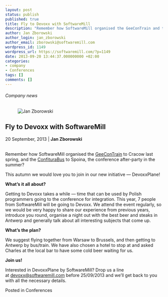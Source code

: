 ```yaml
---
layout: post
status: publish
published: true
title: Fly to Devoxx with SoftwareMill
description: "Remember how SoftwareMill organised the GeeConTrain and the ConfituraBus? This autumn we would love you to join in our new initiative - DevoxxPlane!"
author: Jan Zborowski
author_login: jan_zborowski
author_email: zborowski@softwaremill.com
wordpress_id: 1149
wordpress_url: https://softwaremill.com/?p=1149
date: 2013-09-20 13:44:37.000000000 +02:00
categories:
- company
- Conferences
tags: []
comments: []
---
```


<h6>Company news</h6>
<div class="post-header clearfix">
<figure><div class="image"><img src="https://softwaremill.com/wp-content/uploads/2013/04/zborowski.jpg" alt="Jan Zborowski"></div></figure><div class="title">
<h2 class="font-dark-blue font-normal">Fly to Devoxx with SoftwareMill</h2>20 September, 2013 | <b>Jan Zborowski</b><br><br>
</div>
</div>
<div class="post-rows"><div class="text">
<p>Remember how SoftwareMill organised the <a title="GeeCON Train – the coolest way to get to a conference" href="https://softwaremill.com/geecon-train-the-coolest-way-to-get-to-a-conference/">GeeConTrain</a> to Cracow last spring, and the <a title="Confitura bus" href="https://softwaremill.com/confitura-bus-2013/">ConfituraBus</a> to Spoina, the conference after-party in the summer? </p>
<p>This autumn we would love you to join in our new initiative — DevoxxPlane! </p>
<p><strong>What’s it all about?</strong></p>
<p>Getting to Devoxx takes a while — time that can be used by Polish programmers going to the conference for integration. This year, 7 people from SoftwareMill will be going to Devoxx. We attend the event regularly, so we would be very happy to share our experience from previous years, introduce you round, organise a night out with the best beer and steaks in Antwerp and generally talk about all interesting subjects that come up. </p>
<p><strong>What’s the plan?</strong> </p>
<p>We suggest flying together from Warsaw to Brussels, and then getting to Antwerp by bus/train. We have also chosen a hotel to stop at and asked Charles at the local bar to have some cold beer waiting for us. </p>
<p><strong>Join us!</strong> </p>
<p>Interested in DevoxxPlane by SoftwareMill? Drop us a line at <a href="mailto:devoxx@softwaremill.com" rel="nofollow">devoxx@softwaremill.com</a> before 25/09/2013 and we’ll get back to you with all the necessary details.</p>
</div></div>
<div class="post-footer">Posted in Conferences</div>
